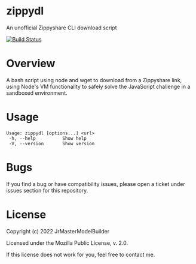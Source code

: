 # zippydl

An unofficial Zippyshare CLI download script

[![Build Status](https://github.com/JrMasterModelBuilder/zippydl/workflows/main/badge.svg?branch=main)](https://github.com/JrMasterModelBuilder/zippydl/actions?query=workflow%3Amain+branch%3Amain)

# Overview

A bash script using node and wget to download from a Zippyshare link, using Node's VM functionality to safely solve the JavaScript challenge in a sandboxed environment.

# Usage

```
Usage: zippydl [options...] <url>
 -h, --help          Show help
 -V, --version       Show version
```

# Bugs

If you find a bug or have compatibility issues, please open a ticket under issues section for this repository.

# License

Copyright (c) 2022 JrMasterModelBuilder

Licensed under the Mozilla Public License, v. 2.0.

If this license does not work for you, feel free to contact me.
